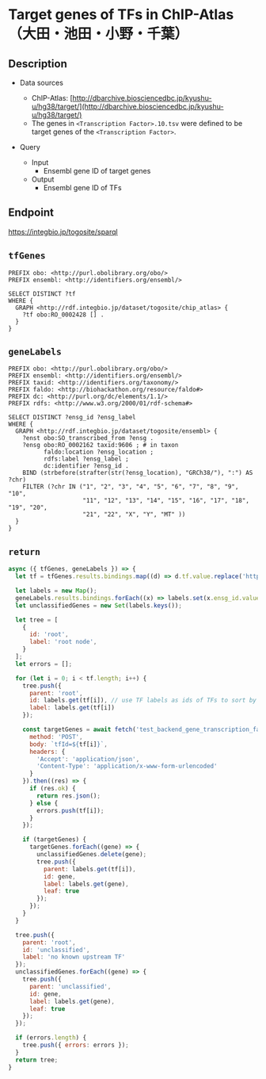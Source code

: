 # Target genes of TFs in ChIP-Atlas （大田・池田・小野・千葉）

## Description

- Data sources
    - ChIP-Atlas: [http://dbarchive.biosciencedbc.jp/kyushu-u/hg38/target/](http://dbarchive.biosciencedbc.jp/kyushu-u/hg38/target/)
    - The genes in `<Transcription Factor>.10.tsv` were defined to be target genes of the `<Transcription Factor>`.

- Query
    - Input
        - Ensembl gene ID of target genes
    - Output
        - Ensembl gene ID of TFs

## Endpoint

https://integbio.jp/togosite/sparql

## `tfGenes`
```sparql
PREFIX obo: <http://purl.obolibrary.org/obo/>
PREFIX ensembl: <http://identifiers.org/ensembl/>

SELECT DISTINCT ?tf
WHERE {
  GRAPH <http://rdf.integbio.jp/dataset/togosite/chip_atlas> {
    ?tf obo:RO_0002428 [] .
  }
}
```

## `geneLabels`
```sparql
PREFIX obo: <http://purl.obolibrary.org/obo/>
PREFIX ensembl: <http://identifiers.org/ensembl/>
PREFIX taxid: <http://identifiers.org/taxonomy/>
PREFIX faldo: <http://biohackathon.org/resource/faldo#>
PREFIX dc: <http://purl.org/dc/elements/1.1/>
PREFIX rdfs: <http://www.w3.org/2000/01/rdf-schema#>

SELECT DISTINCT ?ensg_id ?ensg_label
WHERE {
  GRAPH <http://rdf.integbio.jp/dataset/togosite/ensembl> {
    ?enst obo:SO_transcribed_from ?ensg .
    ?ensg obo:RO_0002162 taxid:9606 ; # in taxon
          faldo:location ?ensg_location ;
          rdfs:label ?ensg_label ;
          dc:identifier ?ensg_id .
    BIND (strbefore(strafter(str(?ensg_location), "GRCh38/"), ":") AS ?chr)
    FILTER (?chr IN ("1", "2", "3", "4", "5", "6", "7", "8", "9", "10",
                     "11", "12", "13", "14", "15", "16", "17", "18", "19", "20",
                     "21", "22", "X", "Y", "MT" ))
  }
}
```

## `return`
```javascript
async ({ tfGenes, geneLabels }) => {
  let tf = tfGenes.results.bindings.map((d) => d.tf.value.replace('http://identifiers.org/ensembl/', ''));

  let labels = new Map();
  geneLabels.results.bindings.forEach((x) => labels.set(x.ensg_id.value, x.ensg_label.value));
  let unclassifiedGenes = new Set(labels.keys());

  let tree = [
    {
      id: 'root',
      label: 'root node',
    }
  ];
  let errors = [];

  for (let i = 0; i < tf.length; i++) {
    tree.push({
      parent: 'root',
      id: labels.get(tf[i]), // use TF labels as ids of TFs to sort by label
      label: labels.get(tf[i])
    });

    const targetGenes = await fetch('test_backend_gene_transcription_factors_chip_atlas',　{
      method: 'POST',
      body: `tfId=${tf[i]}`,
      headers: {
        'Accept': 'application/json',
        'Content-Type': 'application/x-www-form-urlencoded'
      }
    }).then((res) => {
      if (res.ok) {
        return res.json();
      } else {
        errors.push(tf[i]);
      }
    });

    if (targetGenes) {
      targetGenes.forEach((gene) => {
        unclassifiedGenes.delete(gene);
        tree.push({
          parent: labels.get(tf[i]),
          id: gene,
          label: labels.get(gene),
          leaf: true
        });
      });
    }
  }

  tree.push({
    parent: 'root',
    id: 'unclassified',
    label: 'no known upstream TF'
  });
  unclassifiedGenes.forEach((gene) => {
    tree.push({
      parent: 'unclassified',
      id: gene,
      label: labels.get(gene),
      leaf: true
    });
  });

  if (errors.length) {
    tree.push({ errors: errors });
  }
  return tree;
}
```
